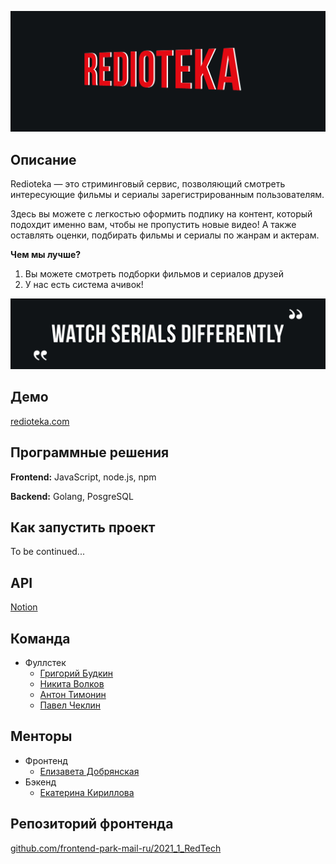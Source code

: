 <p align="center">
  <img class = "wordz" src = "img/TitlePicture.png" >
</p>

## Описание

Redioteka — это стриминговый сервис, позволяющий смотреть интересующие фильмы и сериалы зарегистрированным пользователям. 

Здесь вы можете с легкостью оформить подпику на контент, 
который подохдит именно вам, чтобы не пропустить новые видео!
А также оставлять оценки, подбирать фильмы и сериалы по жанрам и актерам.

**Чем мы лучше?** 
<ol> 
  <li>Вы можете смотреть подборки фильмов и сериалов друзей</li>
  <li>У нас есть система ачивок!</li>
</ol>

<p align="center">
  <img class = "wordz" src = "img/QuotePicture.png" >
</p>

## Демо

[redioteka.com](https://www.redioteka.com)

## Программные решения

**Frontend:** JavaScript, node.js, npm

**Backend:** Golang, PosgreSQL

## Как запустить проект

To be continued...

## API

[Notion](https://www.notion.so/API-ae6e53c36ac04a1abb863cc1269160f9)

## Команда 
- Фуллстек
    - [Григорий Будкин](https://github.com/GregoryBS)
    - [Никита Волков](https://github.com/VolkovNik)
    - [Антон Тимонин](https://github.com/timoninas)
    - [Павел Чеклин](https://github.com/paulnopaul)

## Менторы
- Фронтенд
    - [Елизавета Добрянская](https://github.com/Betchika99)
- Бэкенд
    - [Екатерина Кириллова](https://github.com/K1ola)

## Репозиторий фронтенда

[github.com/frontend-park-mail-ru/2021_1_RedTech](https://github.com/frontend-park-mail-ru/2021_1_RedTech)


